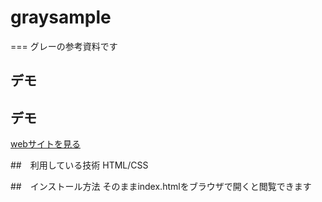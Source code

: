 # graysample
===
グレーの参考資料です

## デモ
## デモ
[webサイトを見る]()

##　利用している技術
HTML/CSS

##　インストール方法
そのままindex.htmlをブラウザで開くと閲覧できます